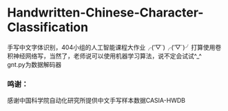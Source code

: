 # Handwritten-Chinese-Character-Classification
手写中文字体识别，404小组的人工智能课程大作业╭(′▽\`)╭(′▽\`)╯打算使用卷积神经网络写，当然了，老师说可以使用机器学习算法，说不定会试试^_^  
gnt.py为数据解码器

### 鸣谢：

感谢中国科学院自动化研究所提供中文手写样本数据CASIA-HWDB